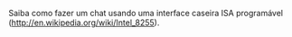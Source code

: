 Saiba como fazer um chat usando uma interface caseira ISA programável (http://en.wikipedia.org/wiki/Intel_8255).
